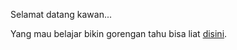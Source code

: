 Selamat datang kawan...

Yang mau belajar bikin gorengan tahu bisa liat [disini](gorengan-tahu/masak.gorengan.md).